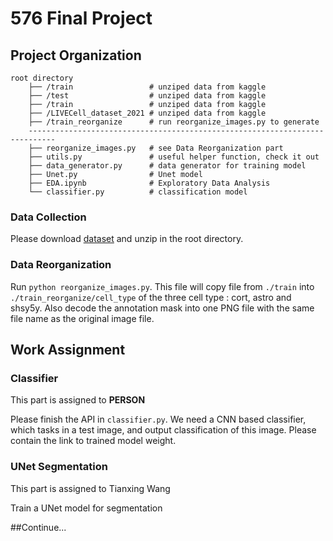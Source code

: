 # 576 Final Project

## Project Organization

```
root directory
	├── /train                 # unziped data from kaggle
	├── /test                  # unziped data from kaggle
	├── /train                 # unziped data from kaggle
	├── /LIVECell_dataset_2021 # unziped data from kaggle
	├── /train_reorganize      # run reorganize_images.py to generate
	----------------------------------------------------------------------------
	├── reorganize_images.py   # see Data Reorganization part
	├── utils.py               # useful helper function, check it out
	├── data_generator.py      # data generator for training model
	├── Unet.py                # Unet model
	├── EDA.ipynb              # Exploratory Data Analysis
	└── classifier.py          # classification model
```

### Data Collection
Please download [dataset](https://www.kaggle.com/c/sartorius-cell-instance-segmentation/data)
and unzip in the root directory.

### Data Reorganization
Run `python reorganize_images.py`. This file will copy file from `./train` into `./train_reorganize/cell_type` of the 
three cell type : cort, astro and shsy5y. Also decode the annotation mask into
one PNG file with the same file name as the original image file.

## Work Assignment

### Classifier

This part is assigned to **PERSON**

Please finish the API in `classifier.py`. We need a CNN based classifier, which tasks in
a test image, and output classification of this image. Please contain the link to trained
model weight.

### UNet Segmentation

This part is assigned to Tianxing Wang

Train a UNet model for segmentation


##Continue...